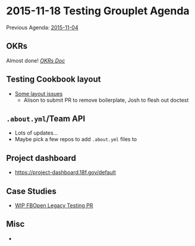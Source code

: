 # 2015-11-18 Testing Grouplet Agenda

Previous Agenda: [2015-11-04](./20151104_agenda.md)

## OKRs

Almost done!
[_OKRs Doc_](https://docs.google.com/a/gsa.gov/document/d/1O3x8rE-EyAgelatY8TkldEfr4HV1HKxG2jv-TnBBw6g/edit?usp=sharing)

## Testing Cookbook layout

* [Some layout issues](https://github.com/18F/testing-cookbook/issues/20)
  * Alison to submit PR to remove boilerplate, Josh to flesh out doctest

## `.about.yml`/Team API

* Lots of updates...
* Maybe pick a few repos to add `.about.yml` files to

## Project dashboard

* https://project-dashboard.18f.gov/default

## Case Studies

* [WIP FBOpen Legacy Testing PR](https://github.com/18F/wg-testing/pull/19)

## Misc

* 
